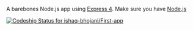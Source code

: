 A barebones Node.js app using [Express 4](http://expressjs.com/).
Make sure you have [Node.js](http://nodejs.org/) 



[ ![Codeship Status for ishaq-bhojani/First-app](https://codeship.com/projects/d0bffe90-51ed-0132-3b5c-7a00f62ec16b/status)](https://codeship.com/projects/48478)